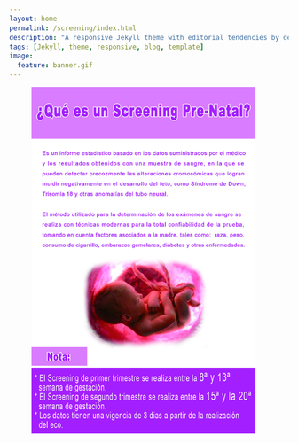 ```yaml
---
layout: home
permalink: /screening/index.html
description: "A responsive Jekyll theme with editorial tendencies by designer Michael Rose."
tags: [Jekyll, theme, responsive, blog, template]
image:
  feature: banner.gif 
---
```


<img style="margin-left:8%;width:80%;" src="/images/screening.jpg">
